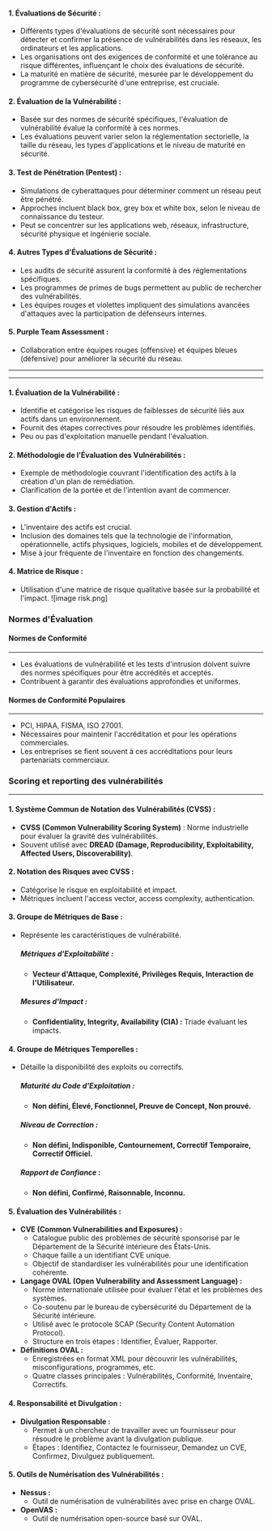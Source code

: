 
#### 1. **Évaluations de Sécurité :**

- Différents types d'évaluations de sécurité sont nécessaires pour détecter et confirmer la présence de vulnérabilités dans les réseaux, les ordinateurs et les applications.
- Les organisations ont des exigences de conformité et une tolérance au risque différentes, influençant le choix des évaluations de sécurité.
- La maturité en matière de sécurité, mesurée par le développement du programme de cybersécurité d'une entreprise, est cruciale.

#### 2. **Évaluation de la Vulnérabilité :**

- Basée sur des normes de sécurité spécifiques, l'évaluation de vulnérabilité évalue la conformité à ces normes.
- Les évaluations peuvent varier selon la réglementation sectorielle, la taille du réseau, les types d'applications et le niveau de maturité en sécurité.

#### 3. **Test de Pénétration (Pentest) :**

- Simulations de cyberattaques pour déterminer comment un réseau peut être pénétré.
- Approches incluent black box, grey box et white box, selon le niveau de connaissance du testeur.
- Peut se concentrer sur les applications web, réseaux, infrastructure, sécurité physique et ingénierie sociale.

#### 4. **Autres Types d'Évaluations de Sécurité :**

- Les audits de sécurité assurent la conformité à des réglementations spécifiques.
- Les programmes de primes de bugs permettent au public de rechercher des vulnérabilités.
- Les équipes rouges et violettes impliquent des simulations avancées d'attaques avec la participation de défenseurs internes.

#### 5. **Purple Team Assessment :**

- Collaboration entre équipes rouges (offensive) et équipes bleues (défensive) pour améliorer la sécurité du réseau.

---
---
#### 1. **Évaluation de la Vulnérabilité :**

- Identifie et catégorise les risques de faiblesses de sécurité liés aux actifs dans un environnement.
- Fournit des étapes correctives pour résoudre les problèmes identifiés.
- Peu ou pas d'exploitation manuelle pendant l'évaluation.

#### 2. **Méthodologie de l'Évaluation des Vulnérabilités :**

- Exemple de méthodologie couvrant l'identification des actifs à la création d'un plan de remédiation.
- Clarification de la portée et de l'intention avant de commencer.

#### 3. **Gestion d'Actifs :**

- L'inventaire des actifs est crucial.
- Inclusion des domaines tels que la technologie de l'information, opérationnelle, actifs physiques, logiciels, mobiles et de développement.
- Mise à jour fréquente de l'inventaire en fonction des changements.

#### 4. **Matrice de Risque :**

- Utilisation d'une matrice de risque qualitative basée sur la probabilité et l'impact.
![image risk.png]
### Normes d'Évaluation

#### Normes de Conformité
---
- Les évaluations de vulnérabilité et les tests d'intrusion doivent suivre des normes spécifiques pour être accrédités et acceptés.
- Contribuent à garantir des évaluations approfondies et uniformes.

#### Normes de Conformité Populaires
---
- PCI, HIPAA, FISMA, ISO 27001.
- Nécessaires pour maintenir l'accréditation et pour les opérations commerciales.
- Les entreprises se fient souvent à ces accréditations pour leurs partenariats commerciaux.

### Scoring et reporting des vulnérabilités
---

#### **1. Système Commun de Notation des Vulnérabilités (CVSS) :**

- **CVSS (Common Vulnerability Scoring System)** : Norme industrielle pour évaluer la gravité des vulnérabilités.
- Souvent utilisé avec **DREAD (Damage, Reproducibility, Exploitability, Affected Users, Discoverability)**.

#### **2. Notation des Risques avec CVSS :**

- Catégorise le risque en exploitabilité et impact.
- Métriques incluent l'access vector, access complexity, authentication.

#### **3. Groupe de Métriques de Base :**

- Représente les caractéristiques de vulnérabilité.
    
    ##### Métriques d'Exploitabilité :
    
    - **Vecteur d'Attaque, Complexité, Privilèges Requis, Interaction de l'Utilisateur.**
    
    ##### Mesures d'Impact :
    
    - **Confidentiality, Integrity, Availability (CIA) :** Triade évaluant les impacts.

#### **4. Groupe de Métriques Temporelles :**

- Détaille la disponibilité des exploits ou correctifs.
    
    ##### Maturité du Code d'Exploitation :
    
    - **Non défini, Élevé, Fonctionnel, Preuve de Concept, Non prouvé.**
    
    ##### Niveau de Correction :
    
    - **Non défini, Indisponible, Contournement, Correctif Temporaire, Correctif Officiel.**
    
    ##### Rapport de Confiance :
    
    - **Non défini, Confirmé, Raisonnable, Inconnu.**

#### **5. Évaluation des Vulnérabilités :**

- **CVE (Common Vulnerabilities and Exposures) :**
    - Catalogue public des problèmes de sécurité sponsorisé par le Département de la Sécurité intérieure des États-Unis.
    - Chaque faille a un identifiant CVE unique.
    - Objectif de standardiser les vulnérabilités pour une identification cohérente.
- **Langage OVAL (Open Vulnerability and Assessment Language) :**
    - Norme internationale utilisée pour évaluer l'état et les problèmes des systèmes.
    - Co-soutenu par le bureau de cybersécurité du Département de la Sécurité intérieure.
    - Utilisé avec le protocole SCAP (Security Content Automation Protocol).
    - Structure en trois étapes : Identifier, Évaluer, Rapporter.
- **Définitions OVAL :**
    - Enregistrées en format XML pour découvrir les vulnérabilités, misconfigurations, programmes, etc.
    - Quatre classes principales : Vulnérabilités, Conformité, Inventaire, Correctifs.

#### **4. Responsabilité et Divulgation :**

- **Divulgation Responsable :**
    - Permet à un chercheur de travailler avec un fournisseur pour résoudre le problème avant la divulgation publique.
    - Étapes : Identifiez, Contactez le fournisseur, Demandez un CVE, Confirmez, Divulguez publiquement.

#### **5. Outils de Numérisation des Vulnérabilités :**

- **Nessus :**
    - Outil de numérisation de vulnérabilités avec prise en charge OVAL.
- **OpenVAS :**
    - Outil de numérisation open-source basé sur OVAL.


